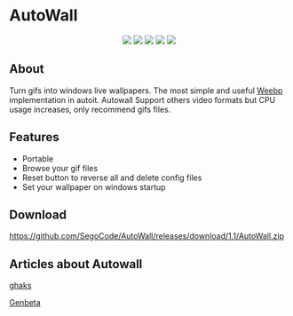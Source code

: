 # AutoWall

<p align="center">
<img src="https://github.com/SegoCode/AutoWall/blob/master/media/demo.gif">
<img src="https://img.shields.io/badge/core-weebp & mpv-red"> <img src="https://img.shields.io/badge/-%20Made%20with%20Autoit%20❤-blue.svg"> <img src="https://img.shields.io/badge/Platform%20%26%20Version%20Support-Windows%2010-green"> <img src="https://img.shields.io/github/languages/code-size/segocode/autowall">
</p>

## About

Turn gifs into windows live wallpapers. The most simple and useful [Weebp](src/weebp) implementation in autoit. Autowall Support others video formats but CPU usage increases, only recommend gifs files.

## Features
- Portable
- Browse your gif files
- Reset button to reverse all and delete config files
- Set your wallpaper on windows startup

## Download

https://github.com/SegoCode/AutoWall/releases/download/1.1/AutoWall.zip


## Articles about Autowall

[ghaks](https://www.ghacks.net/2020/10/19/autowall-is-an-open-source-program-that-can-display-animated-gifs-and-videos-as-your-wallpaper/)

[Genbeta](https://www.genbeta.com/deskmod/esta-aplicacion-gratuita-puedes-poner-gif-video-como-fondo-pantalla-windows-10)




